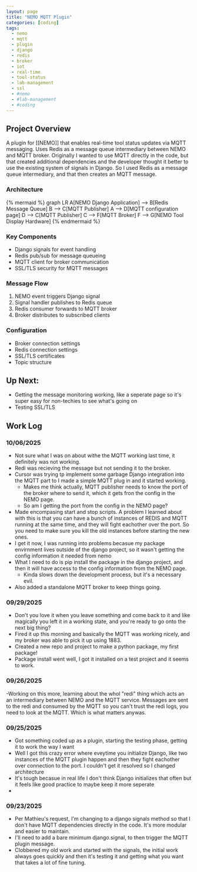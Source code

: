 ```yaml
---
layout: page
title: "NEMO MQTT Plugin"
categories: [coding]
tags: 
  - nemo
  - mqtt
  - plugin
  - django
  - redis
  - broker
  - iot
  - real-time
  - tool-status
  - lab-management
  - ssl
  - #nemo
  - #lab-management
  - #coding
---
```


## Project Overview
A plugin for [[NEMO]] that enables real-time tool status updates via MQTT messaging. Uses Redis as a message queue intermediary between NEMO and MQTT broker. Originally I wanted to use MQTT directly in the code, but that created additional dependencies and the developer thought it better to use the existing system of signals in Django. So I used Redis as a message queue intermediary, and that then creates an MQTT message.

### Architecture
{% mermaid %}
graph LR
    A[NEMO Django Application] --> B[Redis Message Queue]
    B --> C[MQTT Publisher]
    A --> D[MQTT configuration page]
    D --> C[MQTT Publisher]
    C --> F[MQTT Broker]
    F --> G[NEMO Tool Display Hardware]
{% endmermaid %}

### Key Components
- Django signals for event handling
- Redis pub/sub for message queueing 
- MQTT client for broker communication
- SSL/TLS security for MQTT messages

### Message Flow
1. NEMO event triggers Django signal
2. Signal handler publishes to Redis queue
3. Redis consumer forwards to MQTT broker
4. Broker distributes to subscribed clients

### Configuration
- Broker connection settings
- Redis connection settings
- SSL/TLS certificates
- Topic structure

## Up Next:
- Getting the message monitoring working, like a seperate page so it's super easy for non-techies to see what's going on
- Testing SSL/TLS


## Work Log

### 10/06/2025
- Not sure what I was on about withe the MQTT working last time, it definitely was not working. 
- Redi was recieving the message but not sending it to the broker. 
- Cursor was trying tp implement some garbage Django integration into the MQTT part to I made a simple MQTT plug in and it started working. 
  - Makes me think actually, MQTT publisher needs to know the port of the broker where to send it, which it gets fron the config in the NEMO page.
  - So am I getting the port from the config in the NEMO page?
- Made encompasing start and stop scripts. A problem I learned about with this is that you can have a bunch of instances of REDIS and MQTT running at the same time, and they will fight eachother over the port. So you need to make sure you kill the old instances before starting the new ones.
- I get it now, I was running into problems becasue my package envirnment lives outside of the django project, so it wasn't getting the config information it needed from nemo
- What I need to do is pip install the package in the django project, and then it will have access to the config information from the NEMO page.
  - Kinda slows down the development process, but it's a necessary evil.
- Also added a standalone MQTT broker to keep things going.

### 09/29/2025
- Don't you love it when you leave something and come back to it and like magically you left it in a working state, and you're ready to go onto the next big thing?
- Fired it up this morning and basically the MQTT was working nicely, and my broker was able to pick it up using 1883.
- Created a new repo and project to make a python package, my first package!
- Package install went well, I got it installed on a test project and it seems to work.

### 09/26/2025
-Working on this more, learning about the whol "redi" thing which acts an an intermediary between NEMO and the MQTT service. Messages are sent to the redi and consumed by the MQTT so you can't trust the redi logs, you need to look at the MQTT. Which is what matters anywas. 

### 09/25/2025
- Got something coded up as a plugin, starting the testing phase, getting it to work the way I want
- Well I got this crazy error where eveytime you initialize Django, like two instances of the MQTT plugin happen and then they fight eachother over connection to the port. I couldn't get it resolved so I changed architecture
- It's tough becasue in real life I don't think Django initializes that often but it feels like good practice to maybe keep it more seperate
- 

### 09/23/2025
- Per Mathieu's request, I'm changing to a django signals method so that I don't have MQTT dependencies directly in the code. It's more modular and easier to maintain.
- I'll need to add a bare minimum django.signal, to then trigger the MQTT plugin message.
- Clobbered my old work and started with the signals, the initial work always goes quickly and then it's testing it and getting what you want that takes a lot of fine tuning. 